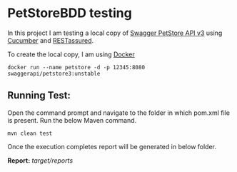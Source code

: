 
# PetStoreBDD testing

In this project I am testing a local copy of [Swagger PetStore API v3](https://petstore3.swagger.io/) using [Cucumber](https://cucumber.io/) and [RESTassured](https://rest-assured.io/).

To create the local copy, I am using [Docker](https://www.docker.com/)
```
docker run --name petstore -d -p 12345:8080 swaggerapi/petstore3:unstable
```

## **Running Test:**

Open the command prompt and navigate to the folder in which pom.xml file is present.
Run the below Maven command.

    mvn clean test
Once the execution completes report will be generated in below folder.

**Report:** 		*target/reports*<br>
